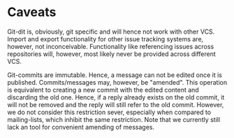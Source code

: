 # Caveats

Git-dit is, obviously, git specific and will hence not work with other VCS.
Import and export functionality for other issue tracking systems are, however,
not inconceivable. Functionality like referencing issues across repositories
will, however, most likely never be provided across different VCS.

Git-commits are immutable. Hence, a message can not be edited once it is
published. Commits/messages may, however, be "amended". This operation is
equivalent to creating a new commit with the edited content and discarding the
old one. Hence, if a reply already exists on the old commit, it will not be
removed and the reply will still refer to the old commit. However, we do not
consider this restriction sever, especially when compared to mailing-lists,
which inhibit the same restriction. Note that we currently still lack an tool
for convenient amending of messages.

